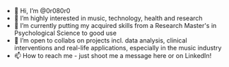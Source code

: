 - 👋 Hi, I’m @0r080r0
- 👀 I’m highly interested in music, technology, health and research
- 🌱 I’m currently putting my acquired skills from a Research Master's in Psychological Science to good use 
- 💞️ I’m open to collabs on projects incl. data analysis, clinical interventions and real-life applications, especially in the music industry
- 📫 How to reach me - just shoot me a message here or on LinkedIn!

<!---
0r080r0/0r080r0 is a ✨ special ✨ repository because its `README.md` (this file) appears on your GitHub profile.
You can click the Preview link to take a look at your changes.
--->
